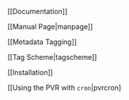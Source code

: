 [[Documentation]]

[[Manual Page|manpage]]

[[Metadata Tagging]]

[[Tag Scheme|tagscheme]]

[[Installation]]

[[Using the PVR with `cron`|pvrcron]
